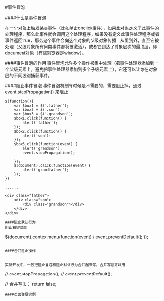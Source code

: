 #事件冒泡


####什么是事件冒泡 

在一个对象上触发某类事件（比如单击onclick事件），如果此对象定义了此事件的处理程序，那么此事件就会调用这个处理程序，如果没有定义此事件处理程序或者事件返回true，那么这个事件会向这个对象的父级对象传播，从里到外，直至它被处理（父级对象所有同类事件都将被激活），或者它到达了对象层次的最顶层，即document对象（有些浏览器是window）。

####事件冒泡的作用 
事件冒泡允许多个操作被集中处理（把事件处理器添加到一个父级元素上，避免把事件处理器添加到多个子级元素上），它还可以让你在对象层的不同级别捕获事件。

####阻止事件冒泡 
事件冒泡机制有时候是不需要的，需要阻止掉，通过 event.stopPropagation() 来阻止

```
$(function(){
    var $box1 = $('.father');
    var $box2 = $('.son');
    var $box3 = $('.grandson');
    $box1.click(function() {
        alert('father');
    });
    $box2.click(function() {
        alert('son');
    });
    $box3.click(function(event) {
        alert('grandson');
        event.stopPropagation();

    });
    $(document).click(function(event) {
        alert('grandfather');
    });
})

......

<div class="father">
    <div class="son">
        <div class="grandson"></div>
    </div>
</div>

####阻止默认行为 
阻止右键菜单

```
$(document).contextmenu(function(event) {
    event.preventDefault();
});
```

####合并阻止操作

  
实际开发中，一般把阻止冒泡和阻止默认行为合并起来写，合并写法可以用

```
// event.stopPropagation();
// event.preventDefault();

// 合并写法：
return false;
````
####页面弹框实例

